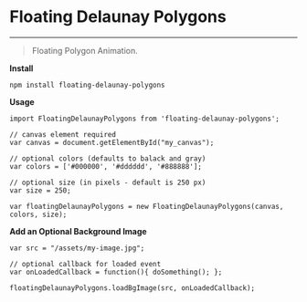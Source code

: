 # Floating Delaunay Polygons

----
> Floating Polygon Animation.

**Install**

>

    npm install floating-delaunay-polygons

**Usage**

>
    import FloatingDelaunayPolygons from 'floating-delaunay-polygons';

    // canvas element required
    var canvas = document.getElementById("my_canvas");

    // optional colors (defaults to balack and gray)
    var colors = ['#000000', '#dddddd', '#888888'];

    // optional size (in pixels - default is 250 px)
    var size = 250;

    var floatingDelaunayPolygons = new FloatingDelaunayPolygons(canvas, colors, size);

**Add an Optional Background Image**

>

    var src = "/assets/my-image.jpg";

    // optional callback for loaded event
    var onLoadedCallback = function(){ doSomething(); };

    floatingDelaunayPolygons.loadBgImage(src, onLoadedCallback);

